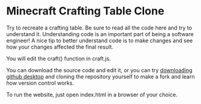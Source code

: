 # Minecraft Crafting Table Clone

Try to recreate a crafting table. Be sure to read all the code here and try to understand it. Understanding code is an important part of being a software engineer! A nice tip to better understand code is to make changes and see how your changes affected the final result.

You will edit the craft() function in craft.js.

You can download the source code and edit it, or you can try [downloading github desktop](https://desktop.github.com/download/) and cloning the repository yourself to make a fork and learn how version control works.

To run the website, just open index.html in a browser of your choice.

